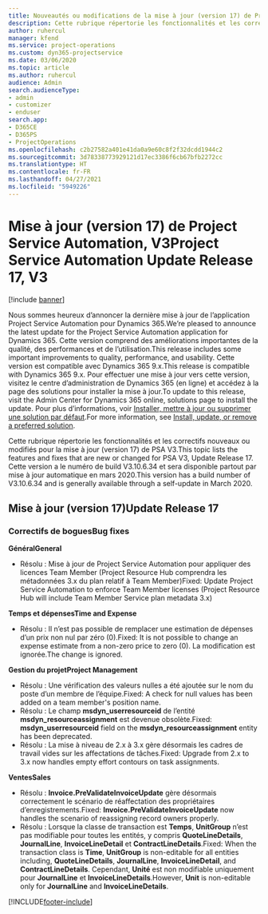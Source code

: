 ```yaml
---
title: Nouveautés ou modifications de la mise à jour (version 17) de Project Service Automation (correctif logiciel), V3
description: Cette rubrique répertorie les fonctionnalités et les correctifs disponibles pour la mise à jour (version 17) de Project Service Automation, V3.
author: ruhercul
manager: kfend
ms.service: project-operations
ms.custom: dyn365-projectservice
ms.date: 03/06/2020
ms.topic: article
ms.author: ruhercul
audience: Admin
search.audienceType:
- admin
- customizer
- enduser
search.app:
- D365CE
- D365PS
- ProjectOperations
ms.openlocfilehash: c2b27582a401e41da0a9e60c8f2f32dcdd1944c2
ms.sourcegitcommit: 3d78338773929121d17ec3386f6cb67bfb2272cc
ms.translationtype: HT
ms.contentlocale: fr-FR
ms.lasthandoff: 04/27/2021
ms.locfileid: "5949226"
---
```

# <a name="project-service-automation-update-release-17-v3"></a><span data-ttu-id="9e377-103">Mise à jour (version 17) de Project Service Automation, V3</span><span class="sxs-lookup"><span data-stu-id="9e377-103">Project Service Automation Update Release 17, V3</span></span>

[!include [banner](../includes/psa-now-project-operations.md)]

<span data-ttu-id="9e377-104">Nous sommes heureux d’annoncer la dernière mise à jour de l’application Project Service Automation pour Dynamics 365.</span><span class="sxs-lookup"><span data-stu-id="9e377-104">We’re pleased to announce the latest update for the Project Service Automation application for Dynamics 365.</span></span> <span data-ttu-id="9e377-105">Cette version comprend des améliorations importantes de la qualité, des performances et de l’utilisation.</span><span class="sxs-lookup"><span data-stu-id="9e377-105">This release includes some important improvements to quality, performance, and usability.</span></span>  <span data-ttu-id="9e377-106">Cette version est compatible avec Dynamics 365 9.x.</span><span class="sxs-lookup"><span data-stu-id="9e377-106">This release is compatible with Dynamics 365 9.x.</span></span> <span data-ttu-id="9e377-107">Pour effectuer une mise à jour vers cette version, visitez le centre d’administration de Dynamics 365 (en ligne) et accédez à la page des solutions pour installer la mise à jour.</span><span class="sxs-lookup"><span data-stu-id="9e377-107">To update to this release, visit the Admin Center for Dynamics 365 online, solutions page to install the update.</span></span> <span data-ttu-id="9e377-108">Pour plus d’informations, voir [Installer, mettre à jour ou supprimer une solution par défaut](/power-platform/admin/install-remove-preferred-solution).</span><span class="sxs-lookup"><span data-stu-id="9e377-108">For more information, see [Install, update, or remove a preferred solution](/power-platform/admin/install-remove-preferred-solution).</span></span>

<span data-ttu-id="9e377-109">Cette rubrique répertorie les fonctionnalités et les correctifs nouveaux ou modifiés pour la mise à jour (version 17) de PSA V3.</span><span class="sxs-lookup"><span data-stu-id="9e377-109">This topic lists the features and fixes that are new or changed for PSA V3, Update Release 17.</span></span> <span data-ttu-id="9e377-110">Cette version a le numéro de build V3.10.6.34 et sera disponible partout par mise à jour automatique en mars 2020.</span><span class="sxs-lookup"><span data-stu-id="9e377-110">This version has a build number of V3.10.6.34 and is generally available through a self-update in March 2020.</span></span>


## <a name="update-release-17"></a><span data-ttu-id="9e377-111">Mise à jour (version 17)</span><span class="sxs-lookup"><span data-stu-id="9e377-111">Update Release 17</span></span>

### <a name="bug-fixes"></a><span data-ttu-id="9e377-112">Correctifs de bogues</span><span class="sxs-lookup"><span data-stu-id="9e377-112">Bug fixes</span></span>

<span data-ttu-id="9e377-113">**Général**</span><span class="sxs-lookup"><span data-stu-id="9e377-113">**General**</span></span>

- <span data-ttu-id="9e377-114">Résolu : Mise à jour de Project Service Automation pour appliquer des licences Team Member (Project Resource Hub comprendra les métadonnées 3.x du plan relatif à Team Member)</span><span class="sxs-lookup"><span data-stu-id="9e377-114">Fixed: Update Project Service Automation to enforce Team Member licenses (Project Resource Hub will include Team Member Service plan metadata 3.x)</span></span>
 
<span data-ttu-id="9e377-115">**Temps et dépenses**</span><span class="sxs-lookup"><span data-stu-id="9e377-115">**Time and Expense**</span></span>

- <span data-ttu-id="9e377-116">Résolu : Il n’est pas possible de remplacer une estimation de dépenses d’un prix non nul par zéro (0).</span><span class="sxs-lookup"><span data-stu-id="9e377-116">Fixed: It is not possible to change an expense estimate from a non-zero price to zero (0).</span></span> <span data-ttu-id="9e377-117">La modification est ignorée.</span><span class="sxs-lookup"><span data-stu-id="9e377-117">The change is ignored.</span></span>

<span data-ttu-id="9e377-118">**Gestion du projet**</span><span class="sxs-lookup"><span data-stu-id="9e377-118">**Project Management**</span></span>

- <span data-ttu-id="9e377-119">Résolu : Une vérification des valeurs nulles a été ajoutée sur le nom du poste d’un membre de l’équipe.</span><span class="sxs-lookup"><span data-stu-id="9e377-119">Fixed: A check for null values has been added on a team member's position name.</span></span>
- <span data-ttu-id="9e377-120">Résolu : Le champ **msdyn_userresourceid** de l’entité **msdyn_resourceassignment** est devenue obsolète.</span><span class="sxs-lookup"><span data-stu-id="9e377-120">Fixed: **msdyn_userresourceid** field on the **msdyn_resourceassignment** entity has been deprecated.</span></span>
- <span data-ttu-id="9e377-121">Résolu : La mise à niveau de 2.x à 3.x gère désormais les cadres de travail vides sur les affectations de tâches.</span><span class="sxs-lookup"><span data-stu-id="9e377-121">Fixed: Upgrade from 2.x to 3.x now handles empty effort contours on task assignments.</span></span>

<span data-ttu-id="9e377-122">**Ventes**</span><span class="sxs-lookup"><span data-stu-id="9e377-122">**Sales**</span></span>

- <span data-ttu-id="9e377-123">Résolu : **Invoice.PreValidateInvoiceUpdate** gère désormais correctement le scénario de réaffectation des propriétaires d’enregistrements.</span><span class="sxs-lookup"><span data-stu-id="9e377-123">Fixed: **Invoice.PreValidateInvoiceUpdate** now handles the scenario of reassigning record owners properly.</span></span>
- <span data-ttu-id="9e377-124">Résolu : Lorsque la classe de transaction est **Temps**, **UnitGroup** n’est pas modifiable pour toutes les entités, y compris **QuoteLineDetails**, **JournalLine**, **InvoiceLineDetail** et **ContractLineDetails**.</span><span class="sxs-lookup"><span data-stu-id="9e377-124">Fixed: When the transaction class is **Time**, **UnitGroup** is non-editable for all entities including, **QuoteLineDetails**, **JournalLine**, **InvoiceLineDetail**, and **ContractLineDetails**.</span></span> <span data-ttu-id="9e377-125">Cependant, **Unité** est non modifiable uniquement pour **JournalLine** et **InvoiceLineDetails**.</span><span class="sxs-lookup"><span data-stu-id="9e377-125">However, **Unit** is non-editable only for **JournalLine** and **InvoiceLineDetails**.</span></span>




[!INCLUDE[footer-include](../includes/footer-banner.md)]